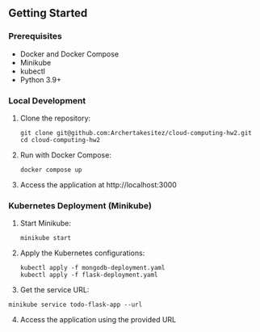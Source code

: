 ## Getting Started

### Prerequisites

- Docker and Docker Compose
- Minikube
- kubectl
- Python 3.9+

### Local Development

1. Clone the repository:
   ```
   git clone git@github.com:Archertakesitez/cloud-computing-hw2.git
   cd cloud-computing-hw2
   ```

2. Run with Docker Compose:
   ```
   docker compose up
   ```

3. Access the application at http://localhost:3000

### Kubernetes Deployment (Minikube)

1. Start Minikube:
   ```
   minikube start
   ```

2. Apply the Kubernetes configurations:
   ```
   kubectl apply -f mongodb-deployment.yaml
   kubectl apply -f flask-deployment.yaml
   ```

3. Get the service URL:
```
minikube service todo-flask-app --url
```

4. Access the application using the provided URL